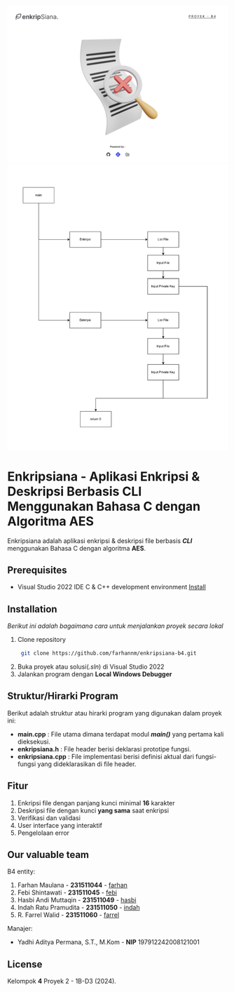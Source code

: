 ![alt text](https://github.com/farhannm/enkripsiana-b4/blob/master/assets/Welcome.png)
![alt text](https://github.com/farhannm/enkripsiana-b4/blob/master/assets/Flow%20Diagram.png)
# Enkripsiana - Aplikasi Enkripsi & Deskripsi Berbasis CLI Menggunakan Bahasa C dengan Algoritma AES

Enkripsiana adalah aplikasi enkripsi & deskripsi file berbasis _**CLI**_ menggunakan Bahasa C dengan algoritma **AES**.

## Prerequisites
  * Visual Studio 2022 IDE C & C++ development environment
    [Install](https://visualstudio.microsoft.com/vs/features/cplusplus/)

## Installation
*Berikut ini adalah bagaimana cara untuk menjalankan proyek secara lokal*
1. Clone repository
   ```bash
    git clone https://github.com/farhannm/enkripsiana-b4.git
    ```
3. Buka proyek atau solusi(_.sln_) di Visual Studio 2022
4. Jalankan program dengan **Local Windows Debugger**

## Struktur/Hirarki Program
Berikut adalah struktur atau hirarki program yang digunakan dalam proyek ini:

- **main.cpp** : File utama dimana terdapat modul **_main()_** yang pertama kali dieksekusi.
- **enkripsiana.h** : File header berisi deklarasi prototipe fungsi.
- **enkripsiana.cpp** : File implementasi berisi definisi aktual dari fungsi-fungsi yang dideklarasikan di file header.

## Fitur
1. Enkripsi file dengan panjang kunci minimal **16** karakter
2. Deskripsi file dengan kunci **yang sama** saat enkripsi
3. Verifikasi dan validasi
4. User interface yang interaktif
5. Pengelolaan error

## Our valuable team
B4 entity:
  1. Farhan Maulana - **231511044** - [farhan](https://github.com/farhannm)
  2. Febi Shintawati - **231511045** - [febi](https://github.com/febi33q)
  3. Hasbi Andi Muttaqin - **231511049** - [hasbi](https://github.com/Yorubreak)
  4. Indah Ratu Pramudita - **231511050** - [indah](https://github.com/indahrtp)
  5. R. Farrel Walid - **231511060** - [farrel](https://github.com/WalidImtz)

Manajer:
  - Yadhi Aditya Permana, S.T., M.Kom - **NIP** 197912242008121001

## License

Kelompok **4** Proyek 2 - 1B-D3 (2024).
